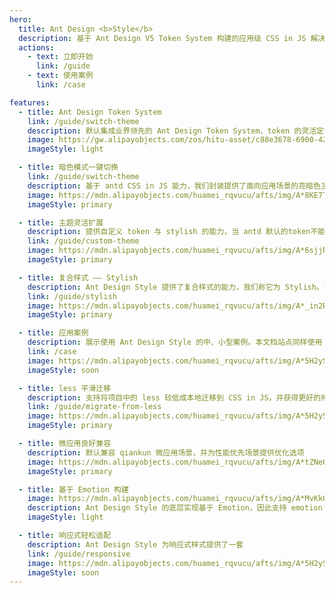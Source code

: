 ```yaml
---
hero:
  title: Ant Design <b>Style</b>
  description: 基于 Ant Design V5 Token System 构建的应用级 CSS in JS 解决方案
  actions:
    - text: 立即开始
      link: /guide
    - text: 使用案例
      link: /case

features:
  - title: Ant Design Token System
    link: /guide/switch-theme
    description: 默认集成业界领先的 Ant Design Token System，token 的灵活定制与消费
    image: https://gw.alipayobjects.com/zos/hitu-asset/c88e3678-6900-4289-8538-31367c2d30f2/hitu-1609235995955-image.png
    imageStyle: light

  - title: 暗色模式一键切换
    link: /guide/switch-theme
    description: 基于 antd CSS in JS 能力，我们封装提供了面向应用场景的亮暗色主题切换能力，接入更加简单。
    image: https://mdn.alipayobjects.com/huamei_rqvucu/afts/img/A*8KE7T7l39J0AAAAAAAAAAAAADoN6AQ/original
    imageStyle: primary

  - title: 主题灵活扩展
    description: 提供自定义 token 与 stylish 的能力，当 antd 默认的token不能满足样式诉求时，可以灵活扩展出自己的 Token 体系。
    link: /guide/custom-theme
    image: https://mdn.alipayobjects.com/huamei_rqvucu/afts/img/A*6sjjRa7lLhAAAAAAAAAAAAAADoN6AQ/original
    imageStyle: primary

  - title: 复合样式 —— Stylish
    description: Ant Design Style 提供了复合样式的能力，我们称它为 Stylish。Stylish 可以通过组合多个原子 token 来组织形成复杂的交互样式，实现极高的复用度。<quotient> 感觉很熟悉？没错，它和 tailwindcss 的思想高度一致，但 stylish 将会具有更加明确的设计语义，维护也会更加轻松。</quotient>
    link: /guide/stylish
    image: https://mdn.alipayobjects.com/huamei_rqvucu/afts/img/A*_in2RLf5pY8AAAAAAAAAAAAADoN6AQ/original
    imageStyle: primary

  - title: 应用案例
    description: 展示使用 Ant Design Style 的中、小型案例。本文档站点同样使用 Ant Design Style 构建样式，可以作为站点类的标准应用。
    link: /case
    image: https://mdn.alipayobjects.com/huamei_rqvucu/afts/img/A*5H2ySLO-X4cAAAAAAAAAAAAADoN6AQ/original
    imageStyle: soon

  - title: less 平滑迁移
    description: 支持将项目中的 less 较低成本地迁移到 CSS in JS，并获得更好的用户体验与开发体验。
    link: /guide/migrate-from-less
    image: https://mdn.alipayobjects.com/huamei_rqvucu/afts/img/A*5H2ySLO-X4cAAAAAAAAAAAAADoN6AQ/original
    imageStyle: primary

  - title: 微应用良好兼容
    description: 默认兼容 qiankun 微应用场景，并为性能优先场景提供优化选项
    image: https://mdn.alipayobjects.com/huamei_rqvucu/afts/img/A*tZNeQIUYx_4AAAAAAAAAAAAADoN6AQ/original
    imageStyle: primary

  - title: 基于 Emotion 构建
    image: https://mdn.alipayobjects.com/huamei_rqvucu/afts/img/A*MvKkQqXEyfQAAAAAAAAAAAAADoN6AQ/original
    description: Ant Design Style 的底层实现基于 Emotion，因此支持 emotion 中的所有写法
    imageStyle: light

  - title: 响应式轻松适配
    description: Ant Design Style 为响应式样式提供了一套
    link: /guide/responsive
    image: https://mdn.alipayobjects.com/huamei_rqvucu/afts/img/A*5H2ySLO-X4cAAAAAAAAAAAAADoN6AQ/original
    imageStyle: soon
---
```


[//]: # '<embed src="../README.md"></embed>'
